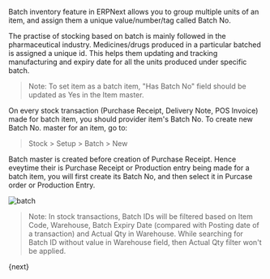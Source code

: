 Batch inventory feature in ERPNext allows you to group multiple units of an item, 
and assign them a unique value/number/tag called Batch No.

The practise of stocking based on batch is mainly followed in the pharmaceutical industry. 
Medicines/drugs produced in a particular batched is assigned a unique id. 
This helps them updating and tracking manufacturing and expiry date for all the units produced under specific batch.

> Note: To set item as a batch item, "Has Batch No" field should be updated as Yes in the Item master.

On every stock transaction (Purchase Receipt, Delivery Note, POS Invoice) made for batch item, 
you should provider item's Batch No. To create new Batch No. master for an item, go to:

> Stock > Setup > Batch > New

Batch master is created before creation of Purchase Receipt. 
Hence eveytime their is Purchase Receipt or Production entry being made for a batch item, 
you will first create its Batch No, and then select it in Purcase order or Production Entry.

<img class="screenshot" alt="batch" src="/assets/manual_erpnext_com/img/stock/batch.png">

> Note: In stock transactions, Batch IDs will be filtered based on Item Code, Warehouse, 
Batch Expiry Date (compared with Posting date of a transaction) and Actual Qty in Warehouse. 
While searching for Batch ID  without value in Warehouse field, then Actual Qty filter won't be applied.

{next}
